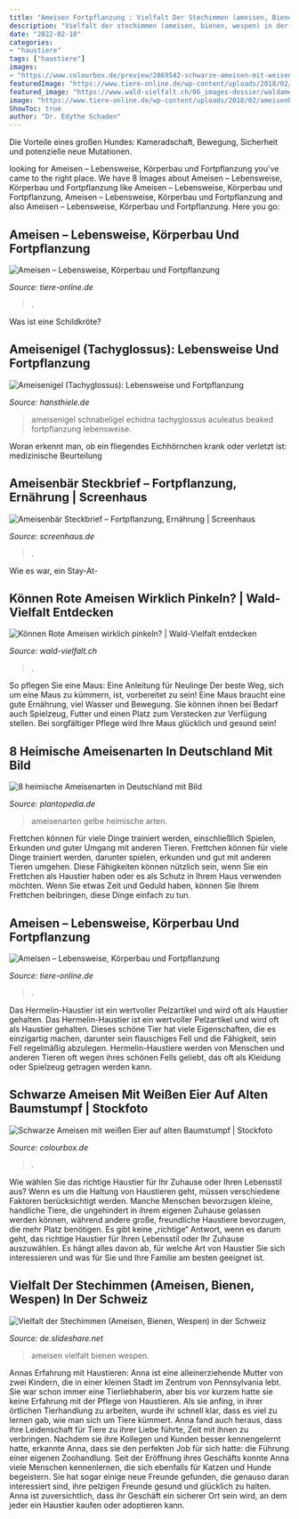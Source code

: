 ```yaml
---
title: "Ameisen Fortpflanzung : Vielfalt Der Stechimmen (ameisen, Bienen, Wespen) In Der Schweiz"
description: "Vielfalt der stechimmen (ameisen, bienen, wespen) in der schweiz"
date: "2022-02-10"
categories:
- "haustiere"
tags: ["haustiere"]
images:
- "https://www.colourbox.de/preview/2869542-schwarze-ameisen-mit-weisen-eier-auf-alten-baumstumpf.jpg"
featuredImage: "https://www.tiere-online.de/wp-content/uploads/2018/02/ameisenhuegel-678x381.jpg"
featured_image: "https://www.wald-vielfalt.ch/06_images-dossier/waldameise-ameisenhuegel-ameisenbau-ameisenhaufen-bafu-waldvielfalt-biodiversitaet-gettyimages-1184242969.jpg"
image: "https://www.tiere-online.de/wp-content/uploads/2018/02/ameisenhuegel-678x381.jpg"
ShowToc: true
author: "Dr. Edythe Schaden"
---
```



Die Vorteile eines großen Hundes: Kameradschaft, Bewegung, Sicherheit und potenzielle neue Mutationen.

	

		
looking for Ameisen – Lebensweise, Körperbau und Fortpflanzung you've came to the right place. We have 8 Images about Ameisen – Lebensweise, Körperbau und Fortpflanzung like Ameisen – Lebensweise, Körperbau und Fortpflanzung, Ameisen – Lebensweise, Körperbau und Fortpflanzung and also Ameisen – Lebensweise, Körperbau und Fortpflanzung. Here you go:
		
    
## Ameisen – Lebensweise, Körperbau Und Fortpflanzung

<img loading=lazy src="https://www.tiere-online.de/wp-content/uploads/2018/02/ameisenhuegel-678x381.jpg" onerror="this.onerror=null;this.src='https://tse4.mm.bing.net/th?id=OIP.L-iFv3tbSOdLQvxAN6t4mwHaEK&amp;pid=15.1';" alt="Ameisen – Lebensweise, Körperbau und Fortpflanzung">

_Source: tiere-online.de_

>. 

	

Was ist eine Schildkröte?

    
## Ameisenigel (Tachyglossus): Lebensweise Und Fortpflanzung

<img loading=lazy src="http://www.hansthiele.de/australia/img-qld-II-xl/94-11-carnarvon-schnabeligel-160.jpg" onerror="this.onerror=null;this.src='https://tse3.mm.bing.net/th?id=OIP.ufBdW6NV6S9enmBB8kSQMgHaE7&amp;pid=15.1';" alt="Ameisenigel (Tachyglossus): Lebensweise und Fortpflanzung">

_Source: hansthiele.de_

>ameisenigel schnabeligel echidna tachyglossus aculeatus beaked fortpflanzung lebensweise. 

	

Woran erkennt man, ob ein fliegendes Eichhörnchen krank oder verletzt ist: medizinische Beurteilung

    
## Ameisenbär Steckbrief – Fortpflanzung, Ernährung | Screenhaus

<img loading=lazy src="http://www.screenhaus.de/wp-content/uploads/2014/01/ameisenbaer-kopf.jpg" onerror="this.onerror=null;this.src='https://tse1.mm.bing.net/th?id=OIP.JSfC52vL6YdzQzu0SdvS6gHaE7&amp;pid=15.1';" alt="Ameisenbär Steckbrief – Fortpflanzung, Ernährung | Screenhaus">

_Source: screenhaus.de_

>. 

	

Wie es war, ein Stay-At-

    
## Können Rote Ameisen Wirklich Pinkeln? | Wald-Vielfalt Entdecken

<img loading=lazy src="https://www.wald-vielfalt.ch/06_images-dossier/waldameise-ameisenhuegel-ameisenbau-ameisenhaufen-bafu-waldvielfalt-biodiversitaet-gettyimages-1184242969.jpg" onerror="this.onerror=null;this.src='https://tse3.mm.bing.net/th?id=OIP.OphZfY-7kA45MhVhD8HfAQHaEj&amp;pid=15.1';" alt="Können Rote Ameisen wirklich pinkeln? | Wald-Vielfalt entdecken">

_Source: wald-vielfalt.ch_

>. 

	

So pflegen Sie eine Maus: Eine Anleitung für Neulinge
Der beste Weg, sich um eine Maus zu kümmern, ist, vorbereitet zu sein! Eine Maus braucht eine gute Ernährung, viel Wasser und Bewegung. Sie können ihnen bei Bedarf auch Spielzeug, Futter und einen Platz zum Verstecken zur Verfügung stellen. Bei sorgfältiger Pflege wird Ihre Maus glücklich und gesund sein!

    
## 8 Heimische Ameisenarten In Deutschland Mit Bild

<img loading=lazy src="https://www.plantopedia.de/wp-content/uploads/2020/06/gelbe-wiesenameise-lasius-flavus-wiki-768x512.jpg" onerror="this.onerror=null;this.src='https://tse3.mm.bing.net/th?id=OIP.HLDN1CineV1Ic19pGeDTTAHaE8&amp;pid=15.1';" alt="8 heimische Ameisenarten in Deutschland mit Bild">

_Source: plantopedia.de_

>ameisenarten gelbe heimische arten. 

	

Frettchen können für viele Dinge trainiert werden, einschließlich Spielen, Erkunden und guter Umgang mit anderen Tieren.
Frettchen können für viele Dinge trainiert werden, darunter spielen, erkunden und gut mit anderen Tieren umgehen. Diese Fähigkeiten können nützlich sein, wenn Sie ein Frettchen als Haustier haben oder es als Schutz in Ihrem Haus verwenden möchten. Wenn Sie etwas Zeit und Geduld haben, können Sie Ihrem Frettchen beibringen, diese Dinge einfach zu tun.

    
## Ameisen – Lebensweise, Körperbau Und Fortpflanzung

<img loading=lazy src="https://i0.wp.com/www.tiere-online.de/wp-content/uploads/2018/02/ameise.jpg?resize=678%2C381" onerror="this.onerror=null;this.src='https://tse3.mm.bing.net/th?id=OIP.DdSSHCK6hVkqcnKLXdHVzQHaEK&amp;pid=15.1';" alt="Ameisen – Lebensweise, Körperbau und Fortpflanzung">

_Source: tiere-online.de_

>. 

	

Das Hermelin-Haustier ist ein wertvoller Pelzartikel und wird oft als Haustier gehalten.
Das Hermelin-Haustier ist ein wertvoller Pelzartikel und wird oft als Haustier gehalten. Dieses schöne Tier hat viele Eigenschaften, die es einzigartig machen, darunter sein flauschiges Fell und die Fähigkeit, sein Fell regelmäßig abzulegen. Hermelin-Haustiere werden von Menschen und anderen Tieren oft wegen ihres schönen Fells geliebt, das oft als Kleidung oder Spielzeug getragen werden kann.

    
## Schwarze Ameisen Mit Weißen Eier Auf Alten Baumstumpf | Stockfoto

<img loading=lazy src="https://www.colourbox.de/preview/2869542-schwarze-ameisen-mit-weisen-eier-auf-alten-baumstumpf.jpg" onerror="this.onerror=null;this.src='https://tse3.mm.bing.net/th?id=OIP.CAE_89ougB3msb2w7Ow74wHaE7&amp;pid=15.1';" alt="Schwarze Ameisen mit weißen Eier auf alten Baumstumpf | Stockfoto">

_Source: colourbox.de_

>. 

	

Wie wählen Sie das richtige Haustier für Ihr Zuhause oder Ihren Lebensstil aus?
Wenn es um die Haltung von Haustieren geht, müssen verschiedene Faktoren berücksichtigt werden. Manche Menschen bevorzugen kleine, handliche Tiere, die ungehindert in ihrem eigenen Zuhause gelassen werden können, während andere große, freundliche Haustiere bevorzugen, die mehr Platz benötigen. Es gibt keine „richtige“ Antwort, wenn es darum geht, das richtige Haustier für Ihren Lebensstil oder Ihr Zuhause auszuwählen. Es hängt alles davon ab, für welche Art von Haustier Sie sich interessieren und was für Sie und Ihre Familie am besten geeignet ist.

    
## Vielfalt Der Stechimmen (Ameisen, Bienen, Wespen) In Der Schweiz

<img loading=lazy src="http://image.slidesharecdn.com/vielfaltderstechimmenameisenbienenwespeninderschweiz-120111103933-phpapp02/95/vielfalt-der-stechimmen-ameisen-bienen-wespen-in-der-schweiz-3-728.jpg?cb=1326607941" onerror="this.onerror=null;this.src='https://tse2.mm.bing.net/th?id=OIP.CHfDHwNfwp0hV22gqKgvrQHaFj&amp;pid=15.1';" alt="Vielfalt der Stechimmen (Ameisen, Bienen, Wespen) in der Schweiz">

_Source: de.slideshare.net_

>ameisen vielfalt bienen wespen. 

	

Annas Erfahrung mit Haustieren:
Anna ist eine alleinerziehende Mutter von zwei Kindern, die in einer kleinen Stadt im Zentrum von Pennsylvania lebt. Sie war schon immer eine Tierliebhaberin, aber bis vor kurzem hatte sie keine Erfahrung mit der Pflege von Haustieren. Als sie anfing, in ihrer örtlichen Tierhandlung zu arbeiten, wurde ihr schnell klar, dass es viel zu lernen gab, wie man sich um Tiere kümmert. Anna fand auch heraus, dass ihre Leidenschaft für Tiere zu ihrer Liebe führte, Zeit mit ihnen zu verbringen. Nachdem sie ihre Kollegen und Kunden besser kennengelernt hatte, erkannte Anna, dass sie den perfekten Job für sich hatte: die Führung einer eigenen Zoohandlung. Seit der Eröffnung ihres Geschäfts konnte Anna viele Menschen kennenlernen, die sich ebenfalls für Katzen und Hunde begeistern. Sie hat sogar einige neue Freunde gefunden, die genauso daran interessiert sind, ihre pelzigen Freunde gesund und glücklich zu halten. Anna ist zuversichtlich, dass ihr Geschäft ein sicherer Ort sein wird, an dem jeder ein Haustier kaufen oder adoptieren kann.

